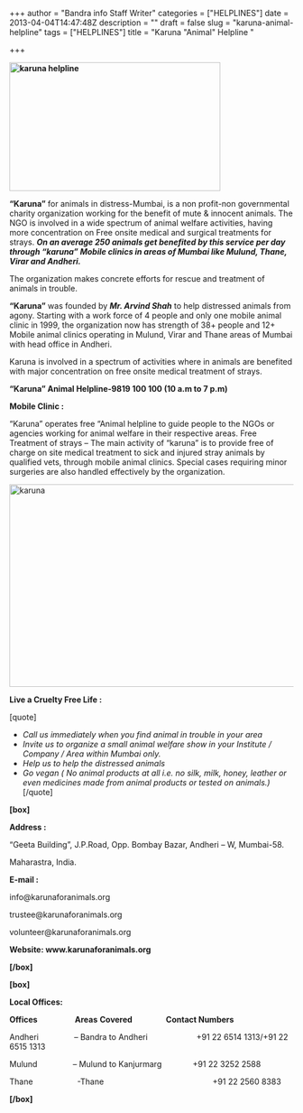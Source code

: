 +++
author = "Bandra info Staff Writer"
categories = ["HELPLINES"]
date = 2013-04-04T14:47:48Z
description = ""
draft = false
slug = "karuna-animal-helpline"
tags = ["HELPLINES"]
title = "Karuna \"Animal\" Helpline "

+++


<p><b><a href="https://i2.wp.com/bandra.info/wp-content/uploads/2013/04/karuna-helpline1.jpg?ssl=1"><img loading="lazy" class="size-full wp-image-666 alignright" alt="karuna helpline" src="https://i2.wp.com/bandra.info/wp-content/uploads/2013/04/karuna-helpline1.jpg?resize=374%2C228&#038;ssl=1" width="374" height="228" srcset="https://i2.wp.com/bandra.info/wp-content/uploads/2013/04/karuna-helpline1.jpg?w=374&amp;ssl=1 374w, https://i2.wp.com/bandra.info/wp-content/uploads/2013/04/karuna-helpline1.jpg?resize=300%2C182&amp;ssl=1 300w" sizes="(max-width: 374px) 100vw, 374px" data-recalc-dims="1" /></a></b><b></b></p>
<p><b>&#8220;Karuna”</b> for animals in distress-Mumbai, is a non profit-non governmental charity organization working for the benefit of mute &amp; innocent animals. The NGO is involved in a wide spectrum of animal welfare activities, having more concentration on Free onsite medical and surgical treatments for strays. <b><i>On an average 250 animals get benefited by this service per day through “karuna” Mobile clinics in areas of Mumbai like Mulund, Thane, Virar and Andheri.</i></b></p>
<p><b><i></i></b>The organization makes concrete efforts for rescue and treatment of animals in trouble.</p>
<p><b>“Karuna”</b> was founded by <b><i>Mr. Arvind Shah</i></b> to help distressed animals from agony. Starting with a work force of 4 people and only one mobile animal clinic in 1999, the organization now has strength of 38+ people and 12+ Mobile animal clinics operating in Mulund, Virar and Thane areas of Mumbai with head office in Andheri.</p>
<p>Karuna is involved in a spectrum of activities where in animals are benefited with major concentration on free onsite medical treatment of strays.</p>
<p><strong>“Karuna” Animal Helpline-9819 100 100 (10 a.m to 7 p.m)</strong></p>
<p><strong>Mobile Clinic :</strong></p>
<p>“Karuna” operates free “Animal helpline to guide people to the NGOs or agencies working for animal welfare in their respective areas. Free Treatment of strays &#8211; The main activity of “karuna” is to provide free of charge on site medical treatment to sick and injured stray animals by qualified vets, through mobile animal clinics. Special cases requiring minor surgeries are also handled effectively by the organization.</p>
<p><a href="https://i2.wp.com/bandra.info/wp-content/uploads/2013/04/karuna.jpg?ssl=1"><img loading="lazy" class="size-full wp-image-660 aligncenter" alt="karuna" src="https://i2.wp.com/bandra.info/wp-content/uploads/2013/04/karuna.jpg?resize=601%2C359&#038;ssl=1" width="601" height="359" srcset="https://i2.wp.com/bandra.info/wp-content/uploads/2013/04/karuna.jpg?w=601&amp;ssl=1 601w, https://i2.wp.com/bandra.info/wp-content/uploads/2013/04/karuna.jpg?resize=300%2C179&amp;ssl=1 300w" sizes="(max-width: 601px) 100vw, 601px" data-recalc-dims="1" /></a></p>
<p><b>Live a Cruelty Free Life :</b></p>
<p><b></b>[quote]</p>
<ul>
<li><em>Call us immediately when you find animal in trouble in your area</em></li>
<li><em>Invite us to organize a small animal welfare show in your Institute / Company / Area within Mumbai only.</em></li>
<li><em>Help us to help the distressed animals</em></li>
<li><em>Go vegan ( No animal products at all i.e. no silk, milk, honey, leather or even medicines made from animal products or tested on animals.)</em> [/quote]</li>
</ul>
<p><b>[box]</b></p>
<p><b>Address :</b></p>
<p>“Geeta Building”, J.P.Road, Opp. Bombay Bazar, Andheri – W, Mumbai-58.</p>
<p>Maharastra, India.</p>
<p><b>E-mail :</b></p>
<p>info@karunaforanimals.org</p>
<p>trustee@karunaforanimals.org</p>
<p>volunteer@karunaforanimals.org</p>
<p><b>Website: www.karunaforanimals.org</b></p>
<p><strong>[/box]</strong></p>
<p><strong>[box]</strong></p>
<p><b>Local Offices:</b></p>
<p><strong>Offices                    Areas</strong> <strong>Covered                  Contact Numbers</strong></p>
<p>Andheri                &#8211; Bandra to Andheri                      +91 22 6514 1313/+91 22 6515 1313</p>
<p>Mulund                &#8211; Mulund to Kanjurmarg              +91 22 3252 2588</p>
<p>Thane                    -Thane                                                 +91 22 2560 8383</p>
<p><strong>[/box]</strong></p>



